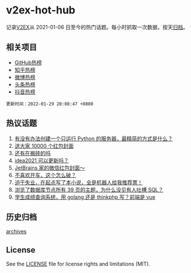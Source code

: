 # v2ex-hot-hub

 记录[V2EX](https://www.v2ex.com/)从 2021-01-06 日至今的热门话题。每小时抓取一次数据，按天[归档](archives)。
 
 ## 相关项目

- [GitHub热榜](https://github.com/lonnyzhang423/github-hot-hub)
- [知乎热榜](https://github.com/lonnyzhang423/zhihu-hot-hub)
- [微博热榜](https://github.com/lonnyzhang423/weibo-hot-hub)
- [头条热榜](https://github.com/lonnyzhang423/toutiao-hot-hub)
- [抖音热榜](https://github.com/lonnyzhang423/douyin-hot-hub)


 `更新时间：2022-01-29 20:08:47 +0800`

## 热议话题

1. [有没有办法创建一个只运行 Python 的服务器，最精简的方式是什么？](https://www.v2ex.com/t/831269)
1. [送大家 10000 个红包封面](https://www.v2ex.com/t/831223)
1. [还有在搬砖的吗](https://www.v2ex.com/t/831271)
1. [idea2021 可以更新吗？](https://www.v2ex.com/t/831192)
1. [JetBrains 家的微信红包封面～](https://www.v2ex.com/t/831233)
1. [不喜欢开车，这个怎么破？](https://www.v2ex.com/t/831274)
1. [迫于失业，在起点写了本小说，全是机器人给我推荐票！](https://www.v2ex.com/t/831260)
1. [浏览了数据库节点所有 39 页的主题，为什么没见有人吐槽 SQL？](https://www.v2ex.com/t/831211)
1. [学生成绩查询系统，用 golang 还是 thinkphp 写？前端是 vue](https://www.v2ex.com/t/831259)

## 历史归档

[archives](archives)

## License

See the [LICENSE](LICENSE) file for license rights and limitations (MIT).
